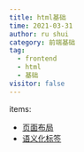 ```yaml
---
title: html基础
time: 2021-03-31
author: ru shui
category: 前端基础
tag:
  - frontend
  - html
  - 基础
visitor: false
---
```


items: 
- [页面布局](./layout.md)
- [语义化标签](./labels.md)



